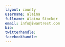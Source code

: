 ```yaml
---
layout: county 
username: alaina
fullname: Alaina Stocker
email: info@iwantrest.com
bio: 
twitterhandle: 
facebookhandle: 
---
```

